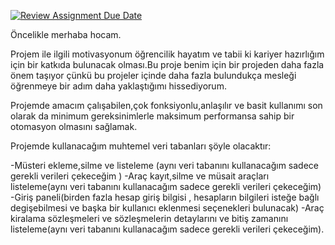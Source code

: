 [![Review Assignment Due Date](https://classroom.github.com/assets/deadline-readme-button-24ddc0f5d75046c5622901739e7c5dd533143b0c8e959d652212380cedb1ea36.svg)](https://classroom.github.com/a/uelKf0-p)

Öncelikle merhaba hocam.

Projem ile ilgili motivasyonum öğrencilik hayatım ve tabii ki kariyer hazırlığım için bir katkıda bulunacak olması.Bu proje benim için bir projeden daha fazla önem taşıyor çünkü bu projeler içinde daha fazla bulundukça mesleği öğrenmeye bir adım daha yaklaştığımı hissediyorum.

Projemde amacım çalışabilen,çok fonksiyonlu,anlaşılır ve basit kullanımı son olarak da minimum gereksinimlerle maksimum performansa sahip bir otomasyon olmasını sağlamak.


Projemde kullanacağım muhtemel veri tabanları şöyle olacaktır:

-Müsteri ekleme,silme ve listeleme (aynı veri tabanını kullanacağım sadece gerekli verileri çekeceğim )
-Araç kayıt,silme ve müsait araçları listeleme(aynı veri tabanını kullanacağım sadece gerekli verileri çekeceğim)
-Giriş paneli(birden fazla hesap giriş bilgisi , hesapların bilgileri isteğe bağlı degişebilmesi ve başka bir kullanıcı eklenmesi seçenekleri bulunacak)
-Araç kiralama sözleşmeleri ve sözleşmelerin detaylarını ve bitiş zamanını listeleme(aynı veri tabanını kullanacağım sadece gerekli verileri çekeceğim).






